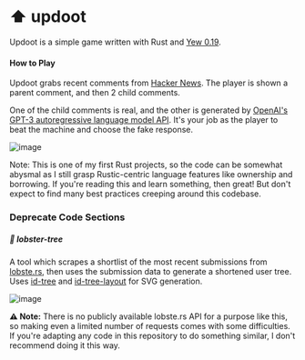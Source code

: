# :arrow_up: updoot
Updoot is a simple game written with Rust and [Yew 0.19](https://yew.rs/).

#### How to Play
Updoot grabs recent comments from [Hacker News](https://news.ycombinator.com/). The player is shown a parent comment, and then 2 child comments.

One of the child comments is real, and the other is generated by [OpenAI's GPT-3 autoregressive language model API](https://beta.openai.com/docs/). It's your job as the player to beat the machine and choose the fake response.

![image](https://user-images.githubusercontent.com/5017975/186303500-b0096a8f-f2b2-432e-9cc5-961f4bcb83d1.png)

Note: This is one of my first Rust projects, so the code can be somewhat abysmal as I still grasp Rustic-centric language features like ownership and borrowing. If you're reading this and learn something, then great! But don't expect to find many best practices creeping around this codebase.

### Deprecate Code Sections
##### :lobster: lobster-tree

A tool which scrapes a shortlist of the most recent submissions from <a href="https://lobste.rs/">lobste.rs</a>, then uses the submission data to generate a shortened user tree.
Uses [id-tree](https://github.com/iwburns/id-tree) and [id-tree-layout](https://github.com/jsinger67/id-tree-layout) for SVG generation.

![image](https://user-images.githubusercontent.com/5017975/184385341-ba7bd121-bb21-437e-a24e-7f8845c2a604.png)

**:warning: Note:** There is no publicly available lobste.rs API for a purpose like this, so making even a limited number of requests comes with some difficulties. If you're adapting any code in this repository to do something similar, I don't recommend doing it this way.

